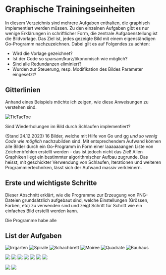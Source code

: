 # Graphische Trainingseinheiten

In diesem Verzeichnis sind mehrere Aufgaben enthalten, die graphisch
implementiert werden müssen. Zu den einzelnen Aufgaben gibt es nur wenige
Erklärungen in schriftlicher Form, die zentrale Aufgabenstellung ist die
Bildvorlage. Das Ziel ist, jedes gezeigte Bild mit einem eigenständigen
Go-Programm nachzuzeichnen. Dabei gilt es auf Folgendes zu achten:

* Wird die Vorlage gezeichnet?
* Ist der Code so sparsam/kurz/ökonomisch wie möglich?
* Sind alle Redundanzen eliminiert?
* Wurden zur Steuerung, resp. Modifikation des Bildes Parameter eingesetzt?

## Gitterlinien

Anhand eines Beispiels möchte ich zeigen, wie diese Anweisungen zu verstehen
sind.

![TicTacToe](squares.png)





Sind Wiederholungen im Bild durch Schlaufen implementiert?

(Stand 24.12.2023) 16 Bilder, welche mit Hilfe
von Go und [gg](https://github.com/stefan-muehlebach/gg) _und so wenig Code
wie möglich_ nachzubilden sind.
Mit entsprechendem Aufwand können alle Bilder durch ein Go-Programm in
Form einer laaaaaaangen Liste von Zeichenbfehlen erstellt werden - das ist
jedoch nicht das Ziel!
Allen Graphiken liegt ein bestimmter algorithmischer Aufbau zugrunde.
Das heisst, mit geschickter Verwendung von Schlaufen, Iterationen und weiteren
Programmiertechniken, lässt sich der Aufwand massiv verkleinern.

## Erste und wichtigste Schritte

Dieser Abschnitt erklärt, wie die Programme zur Erzeugung von PNG-Dateien
grundsätzlich aufgebaut sind, welche Einstellungen (Grössen, Farben, etc) zu
verwenden sind und zeigt Schritt für Schritt wie ein einfaches Bild erstellt
werden kann.

Die Programme habe alle

## List der Aufgaben

![Irrgarten](irrgarten.png)    ![Spirale](spirale.png)
![Schachbrett](chessboard.png) ![Moiree](moiree.png)
![Quadrate](vertigo.png)       ![Bauhaus](bauhaus.png)

![](divided-circle.png)
![](graph.png)
![](text-transform.png)
![](farn.png)
![](raster.png)
![](color-cells.png)
![](relief.png)

![](raster-image.png)
![](flower-of-life.png)
